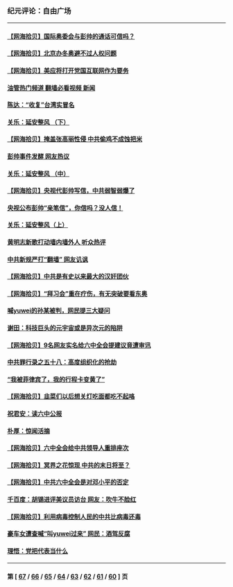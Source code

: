 ### 纪元评论：自由广场
---
#### [【网海拾贝】国际奥委会与彭帅的通话可信吗？](../../pages/nsc993/n13393022.md?11240330) 
#### [【网海拾贝】北京办冬奥避不过人权问题](../../pages/nsc993/n13390863.md?11240330) 
#### [【网海拾贝】美应将打开党国互联网作为要务](../../pages/nsc993/n13388446.md?11240330) 
#### [油管热门频道 翻墙必看视频 新闻](ok?11240330)
#### [陈达：“收复”台湾实冒名](../../pages/nsc993/n13388644.md?11240330) 
#### [关乐：延安整风 （下）](../../pages/nsc993/n13388432.md?11240330) 
#### [【网海拾贝】掩盖张高丽性侵 中共偷鸡不成蚀把米](../../pages/nsc993/n13388072.md?11240330) 
#### [彭帅事件发酵 网友热议](../../pages/nsc993/n13387859.md?11240330) 
#### [关乐：延安整风 （中）](../../pages/nsc993/n13387246.md?11240330) 
#### [【网海拾贝】央视代彭帅写信，中共弱智弱爆了](../../pages/nsc993/n13386281.md?11240330) 
#### [央视公布彭帅“亲笔信”，你信吗？没人信！](../../pages/nsc993/n13386234.md?11240330) 
#### [关乐：延安整风（上）](../../pages/nsc993/n13384652.md?11240330) 
#### [黄明志新歌打动墙内墙外人 听众热评](../../pages/nsc993/n13383506.md?11240330) 
#### [中共新规严打“翻墙” 网友讥讽](../../pages/nsc993/n13381222.md?11240330) 
#### [【网海拾贝】中共是有史以来最大的汉奸团伙](../../pages/nsc993/n13381269.md?11240330) 
#### [【网海拾贝】“拜习会”重在疗伤，有无突破要看东奥](../../pages/nsc993/n13379205.md?11240330) 
#### [喊yuwei的孙某被判，网民提三大疑问](../../pages/nsc993/n13379080.md?11240330) 
#### [谢田：科技巨头的元宇宙或是异次元的陷阱](../../pages/nsc993/n13376012.md?11240330) 
#### [【网海拾贝】9名网友实名给六中全会提建议竟遭审讯](../../pages/nsc993/n13376535.md?11240330) 
#### [中共罪行录之五十八：高度组织化的抢劫](../../pages/nsc993/n13376009.md?11240330) 
#### [“我被菲律宾了，我的行程卡变黄了”](../../pages/nsc993/n13375076.md?11240330) 
#### [【网海拾贝】韭菜们以后想关灯吃面都吃不起咯](../../pages/nsc993/n13375100.md?11240330) 
#### [祝君安：读六中公报](../../pages/nsc993/n13375031.md?11240330) 
#### [朴厚：惊闻活摘](../../pages/nsc993/n13374864.md?11240330) 
#### [【网海拾贝】六中全会给中共领导人重排座次](../../pages/nsc993/n13373604.md?11240330) 
#### [【网海拾贝】冥界之花惊现 中共的末日将至？](../../pages/nsc993/n13371400.md?11240330) 
#### [【网海拾贝】中共六中全会是对邓小平的否定](../../pages/nsc993/n13369862.md?11240330) 
#### [千百度：胡锡进评美议员访台 网友：吹牛不脸红](../../pages/nsc993/n13369454.md?11240330) 
#### [【网海拾贝】利用病毒控制人民的中共比病毒还毒](../../pages/nsc993/n13366895.md?11240330) 
#### [豪车女遭查喊“叫yuwei过来” 网民：酒驾反腐](../../pages/nsc993/n13366842.md?11240330) 
#### [理悟：党把代表当什么](../../pages/nsc993/n13366816.md?11240330) 

---
#### 第 [ [67](./67.md?11240330) / [66](./66.md?11240330) / [65](./65.md?11240330) / [64](./64.md?11240330) / [63](./63.md?11240330) / [62](./62.md?11240330) / [61](./61.md?11240330) / [60](./60.md?11240330) ] 页
